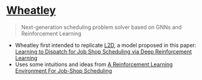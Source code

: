 # [Wheatley](https://github.com/jolibrain/wheatley)

> Next-generation scheduling problem solver based on GNNs and Reinforcement Learning

- Wheatley first intended to replicate [L2D](/models/L2D/README.md), a model proposed in this paper:
    [Learning to Dispatch for Job Shop Scheduling via Deep Reinforcement Learning](https://arxiv.org/pdf/2010.12367)
- Uses some intuitions and ideas from [A Reinforcement Learning Environment For Job-Shop Scheduling](https://arxiv.org/abs/2104.03760)
